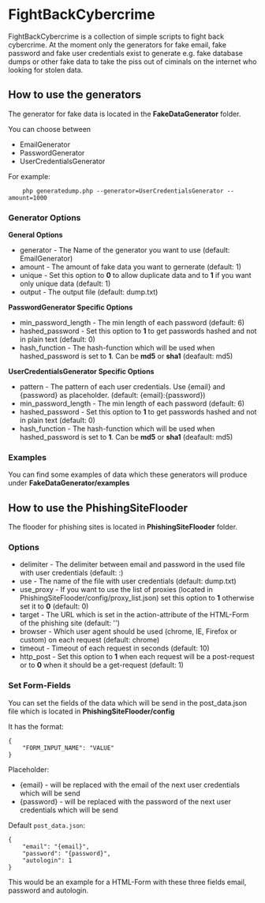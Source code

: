 # FightBackCybercrime

FightBackCybercrime is a collection of simple scripts to fight back cybercrime.
At the moment only the generators for fake email, fake password and fake user credentials exist to generate e.g. fake database dumps or other fake data to take the piss out of ciminals on the internet who looking for stolen data. 

## How to use the generators
The generator for fake data is located in the **FakeDataGenerator** folder. 

You can choose between
* EmailGenerator 
* PasswordGenerator
* UserCredentialsGenerator

For example:
```
	php generatedump.php --generator=UserCredentialsGenerator --amount=1000 
```

### Generator Options

**General Options**
* generator - The Name of the generator you want to use (default: EmailGenerator)
* amount - The amount of fake data you want to gernerate (default: 1)
* unique - Set this option to **0** to allow duplicate data and to **1** if you want only unique data (default: 1)
* output - The output file (default: dump.txt)

**PasswordGenerator Specific Options**
* min_password_length - The min length of each password (default: 6)
* hashed_password - Set this option to **1** to get passwords hashed and not in plain text (default: 0)
* hash_function - The hash-function which will be used when hashed_password is set to **1**. Can be **md5** or **sha1** (deafault: md5)

**UserCredentialsGenerator Specific Options**
* pattern - The pattern of each user credentials. Use {email} and {password} as placeholder. (default: {email}:{password})
* min_password_length - The min length of each password (default: 6)
* hashed_password - Set this option to **1** to get passwords hashed and not in plain text (default: 0)
* hash_function - The hash-function which will be used when hashed_password is set to **1**. Can be **md5** or **sha1** (deafault: md5)

### Examples
You can find some examples of data which these generators will produce under **FakeDataGenerator/examples**



## How to use the PhishingSiteFlooder
The flooder for phishing sites is located in **PhishingSiteFlooder** folder.

### Options
* delimiter - The delimiter between email and password in the used file with user credentials (default: :)
* use - The name of the file with user credentials (default: dump.txt)
* use_proxy - If you want to use the list of proxies (located in PhishingSiteFlooder/config/proxy_list.json) set this option to **1** otherwise set it to **0** (default: 0)
* target - The URL which is set in the action-attribute of the HTML-Form of the phishing site (default: '')
* browser - Which user agent should be used (chrome, IE, Firefox or custom) on each request (default: chrome)
* timeout - Timeout of each request in seconds (default: 10)
* http_post - Set this option to **1** when each request will be a post-request or to **0** when it should be a get-request (default: 1)

### Set Form-Fields 
You can set the fields of the data which will be send in the post_data.json file which is located in **PhishingSiteFlooder/config**

It has the format:
```
{
	"FORM_INPUT_NAME": "VALUE"
}
```
Placeholder: 
* {email} - will be replaced with the email of the next user credentials which will be send
* {password} - will be replaced with the password of the next user credentials which will be send

Default ```post_data.json```:
```
{
	"email": "{email}",
    "password": "{password}",
    "autologin": 1
}
```
This would be an example for a HTML-Form with these three fields email, password and autologin.
